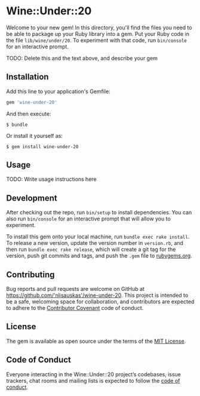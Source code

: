 # Wine::Under::20

Welcome to your new gem! In this directory, you'll find the files you need to be able to package up your Ruby library into a gem. Put your Ruby code in the file `lib/wine/under/20`. To experiment with that code, run `bin/console` for an interactive prompt.

TODO: Delete this and the text above, and describe your gem

## Installation

Add this line to your application's Gemfile:

```ruby
gem 'wine-under-20'
```

And then execute:

    $ bundle

Or install it yourself as:

    $ gem install wine-under-20

## Usage

TODO: Write usage instructions here

## Development

After checking out the repo, run `bin/setup` to install dependencies. You can also run `bin/console` for an interactive prompt that will allow you to experiment.

To install this gem onto your local machine, run `bundle exec rake install`. To release a new version, update the version number in `version.rb`, and then run `bundle exec rake release`, which will create a git tag for the version, push git commits and tags, and push the `.gem` file to [rubygems.org](https://rubygems.org).

## Contributing

Bug reports and pull requests are welcome on GitHub at https://github.com/'nlisauskas'/wine-under-20. This project is intended to be a safe, welcoming space for collaboration, and contributors are expected to adhere to the [Contributor Covenant](http://contributor-covenant.org) code of conduct.

## License

The gem is available as open source under the terms of the [MIT License](https://opensource.org/licenses/MIT).

## Code of Conduct

Everyone interacting in the Wine::Under::20 project’s codebases, issue trackers, chat rooms and mailing lists is expected to follow the [code of conduct](https://github.com/'nlisauskas'/wine-under-20/blob/master/CODE_OF_CONDUCT.md).
